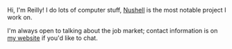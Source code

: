 Hi, I'm Reilly! I do lots of computer stuff, [Nushell](https://github.com/nushell/nushell) is the most notable project I work on. 

I'm always open to talking about the job market; contact information is on [my website](https://www.reillywood.com/about/) if you'd like to chat.
